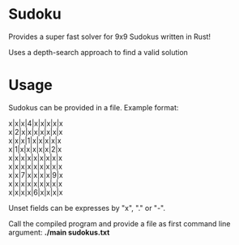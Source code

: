 # Sudoku
Provides a super fast solver for 9x9 Sudokus written in Rust!

Uses a depth-search approach to find a valid solution

# Usage
Sudokus can be provided in a file. Example format:

x|x|x|4|x|x|x|x|x  
x|2|x|x|x|x|x|x|x  
x|x|x|1|x|x|x|x|x  
x|1|x|x|x|x|x|2|x  
x|x|x|x|x|x|x|x|x  
x|x|x|x|x|x|x|x|x  
x|x|7|x|x|x|x|9|x  
x|x|x|x|x|x|x|x|x  
x|x|x|x|6|x|x|x|x  

Unset fields can be expresses by "x", "." or "-".

Call the compiled program and provide a file as first command line argument: **./main sudokus.txt**
